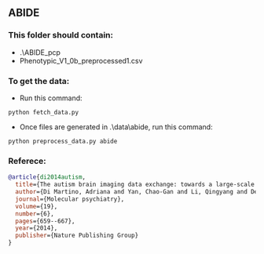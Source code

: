 ## ABIDE

### This folder should contain:
- .\ABIDE_pcp
- Phenotypic_V1_0b_preprocessed1.csv

### To get the data:
- Run this command:
```
python fetch_data.py
```

- Once files are generated in .\data\abide, run this command:

```
python preprocess_data.py abide
```

### Referece:

```bibtex
@article{di2014autism,
  title={The autism brain imaging data exchange: towards a large-scale evaluation of the intrinsic brain architecture in autism},
  author={Di Martino, Adriana and Yan, Chao-Gan and Li, Qingyang and Denio, Erin and Castellanos, Francisco X and Alaerts, Kaat and Anderson, Jeffrey S and Assaf, Michal and Bookheimer, Susan Y and Dapretto, Mirella and others},
  journal={Molecular psychiatry},
  volume={19},
  number={6},
  pages={659--667},
  year={2014},
  publisher={Nature Publishing Group}
}
```

